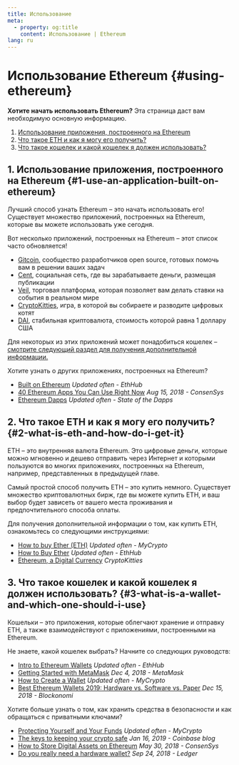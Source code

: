 ```yaml
---
title: Использование
meta:
  - property: og:title
    content: Использование | Ethereum
lang: ru
---
```


# Использование Ethereum {#using-ethereum}

<div class="featured">

  **Хотите начать использовать Ethereum?** Эта страница даст вам необходимую основную информацию.

  1. [Использование приложения, построенного на Ethereum](#_1-испоnьзование-приnожения-построенного-на-ethereum)
  2. [Что такое ETH и как я могу его получить?](#_2-что-такое-eth-и-как-я-могу-его-поnучить)
  3. [Что такое кошелек и какой кошелек я должен использовать?](#_3-что-такое-кошеnек-и-какой-кошеnек-я-доnжен-испоnьзовать)

</div>

## 1. Использование приложения, построенного на Ethereum {#1-use-an-application-built-on-ethereum}

Лучший способ узнать Ethereum – это начать использовать его! Существует множество приложений, построенных на Ethereum, которые вы можете использовать уже сегодня.

Вот несколько приложений, построенных на Ethereum – этот список часто обновляется!

- [Gitcoin](https://gitcoin.co), сообщество разработчиков open source, готовых помочь вам в решении ваших задач
- [Cent](https://beta.cent.co), социальная сеть, где вы зарабатываете деньги, размещая публикации
- [Veil](https://app.veil.co), торговая платформа, которая позволяет вам делать ставки на события в реальном мире
- [CryptoKitties](https://www.cryptokitties.co), игра, в которой вы собираете и разводите цифровых котят
- [DAI](https://makerdao.com/en/), стабильная криптовалюта, стоимость которой равна 1 доллару США

Для некоторых из этих приложений может понадобиться кошелек – [смотрите следующий раздел для получения дополнительной информации.](./#_3-что-такое-кошеnек-и-какой-кошеnек-я-доnжен-испоnьзовать)

Хотите узнать о других приложениях, построенных на Ethereum?

- [Built on Ethereum](https://docs.ethhub.io/built-on-ethereum/built-on-ethereum/) *Updated often - EthHub*
- [40 Ethereum Apps You Can Use Right Now](https://media.consensys.net/40-ethereum-apps-you-can-use-right-now-d643333769f7) *Aug 15, 2018 - ConsenSys*
- [Ethereum Dapps](https://www.stateofthedapps.com/rankings/platform/ethereum) *Updated often - State of the Dapps*

## 2. Что такое ETH и как я могу его получить? {#2-what-is-eth-and-how-do-i-get-it}

ETH – это внутренняя валюта Ethereum. Это цифровые деньги, которые можно мгновенно и дешево отправить через Интернет и которыми пользуются во многих приложениях, построенных на Ethereum, например, представленных в предыдущей главе.

Самый простой способ получить ETH – это купить немного. Существует множество криптовалютных бирж, где вы можете купить ETH, и ваш выбор будет зависеть от вашего места проживания и предпочтительного способа оплаты.

Для получения дополнительной информации о том, как купить ETH, ознакомьтесь со следующими инструкциями:

- [How to buy Ether (ETH)](https://support.mycrypto.com/how-to/getting-started/how-to-buy-ether-with-usd) *Updated often - MyCrypto*
- [How to Buy Ether](https://docs.ethhub.io/using-ethereum/how-to-buy-ether/) *Updated often - EthHub*
- [Ethereum, a Digital Currency](https://www.cryptokitties.co/faq#ethereum-a-digital-currency) *CryptoKitties*

## 3. Что такое кошелек и какой кошелек я должен использовать? {#3-what-is-a-wallet-and-which-one-should-i-use}

Кошельки – это приложения, которые облегчают хранение и отправку ETH, а также взаимодействуют с приложениями, построенными на Ethereum.

Не знаете, какой кошелек выбрать? Начните со следующих руководств:

- [Intro to Ethereum Wallets](https://docs.ethhub.io/using-ethereum/wallets/intro-to-ethereum-wallets/) *Updated often - EthHub*
- [Getting Started with MetaMask](https://metamask.zendesk.com/hc/en-us/articles/360015489531-Getting-Started-With-MetaMask-Part-1-) *Dec 4, 2018 - MetaMask*
- [How to Create a Wallet](https://support.mycrypto.com/getting-started/creating-a-new-wallet-on-mycrypto.html) *Updated often - MyCrypto*
- [Best Ethereum Wallets 2019: Hardware vs. Software vs. Paper](https://blockonomi.com/best-ethereum-wallets/) *Dec 15, 2018 - Blockonomi*

Хотите больше узнать о том, как хранить средства в безопасности и как обращаться с приватными ключами?

- [Protecting Yourself and Your Funds](https://support.mycrypto.com/staying-safe/protecting-yourself-and-your-funds) *Updated often - MyCrypto*
- [The keys to keeping your crypto safe](https://blog.coinbase.com/the-keys-to-keeping-your-crypto-safe-96d497cce6cf) *Jan 16, 2019 - Coinbase blog*
- [How to Store Digital Assets on Ethereum](https://media.consensys.net/how-to-store-digital-assets-on-ethereum-a2bfdcf66bd0) *May 30, 2018 - ConsenSys*
- [Do you really need a hardware wallet?](https://medium.com/ledger-on-security-and-blockchain/ledger-101-part-1-do-you-really-need-a-hardware-wallet-7f5abbadd945) *Sep 24, 2018 - Ledger*